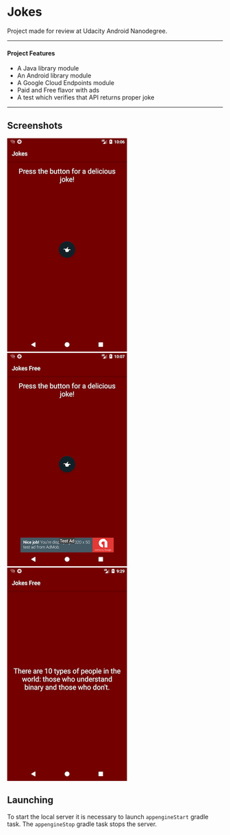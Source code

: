 # Jokes

Project made for review at Udacity Android Nanodegree.

__________

#### Project Features

- A Java library module
- An Android library module
- A Google Cloud Endpoints module
- Paid and Free flavor with ads
- A test which verifies that API returns proper joke

__________

## Screenshots

<img src="/screenshots/01.png" width="280" height="498"> <img src="/screenshots/02.png" width="280" height="498"> <img src="/screenshots/03.png" width="280" height="498">

## Launching

To start the local server it is necessary to launch `appengineStart` gradle task. The `appengineStop` gradle task stops the server.
